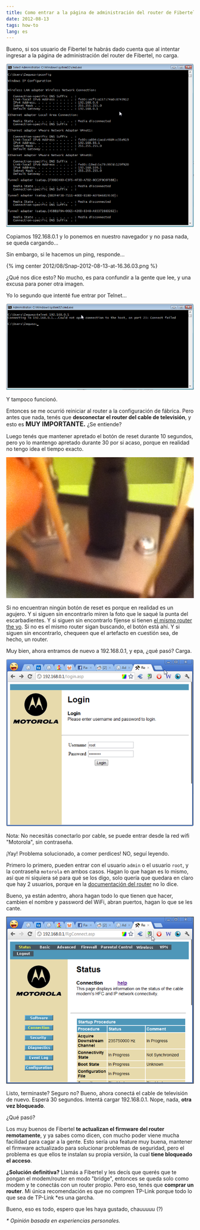 ```yaml
---
title: Como entrar a la página de administración del router de Fibertel y cambiar opciones
date: 2012-08-13
tags: how-to
lang: es
---
```


Bueno, si sos usuario de Fibertel te habrás dado cuenta que al intentar ingresar a la página de administración del router de Fibertel, no carga.

![center](/uploads/2012/08/Snap-2012-08-13-at-16.35.34.png)

Copiamos 192.168.0.1 y lo ponemos en nuestro navegador y no pasa nada, se queda cargando...

Sin embargo, si le hacemos un ping, responde...

{% img center 2012/08/Snap-2012-08-13-at-16.36.03.png %}

¿Qué nos dice esto? No mucho, es para confundir a la gente que lee, y una excusa para poner otra imagen.

Yo lo segundo que intenté fue entrar por Telnet...

![center](/uploads/2012/08/Snap-2012-08-13-at-16.39.48.png)

Y tampoco funcionó.

Entonces se me ocurrió reiniciar al router a la configuración de fábrica. Pero antes que nada, tenés que **desconectar el router del cable de televisión**, y esto es <big>**MUY IMPORTANTE.**</big> ¿Se entiende?

Luego tenés que mantener apretado el botón de reset durante 10 segundos, pero yo lo mantengo apretado durante 30 por si acaso, porque en realidad no tengo idea el tiempo exacto.

![center](/uploads/2012/08/IMG_3303.jpg)

Si no encuentran ningún botón de reset es porque en realidad es un agujero. Y si siguen sin encontrarlo miren la foto que le saqué la punta del escarbadientes. Y si siguen sin encontrarlo fíjense si tienen <a href="http://www.motorola.com/Video-Solutions/US-EN/Products-and-Services/Voice-and-Data-Consumer-Premise-Equipment/DOCSIS-Modems-Gateways-and-eMTAs/Wireless-Cable-Modem-Gateways/SBG901_US-EN">el mismo router the yo</a>. Si no es el mismo router sigan buscando, el botón está ahí. Y si siguen sin encontrarlo, chequeen que el artefacto en cuestión sea, de hecho, un router.

Muy bien, ahora entramos de nuevo a 192.168.0.1, y epa, ¿qué pasó? Carga.

![center](/uploads/2012/08/Snap-2012-08-13-at-16.47.03.png)

Nota: No necesitás conectarlo por cable, se puede entrar desde la red wifi "Motorola", sin contraseña.

¡Yay! Problema solucionado, a comer perdices! NO, seguí leyendo.

Primero lo primero, pueden entrar con el usuario `admin` o el usuario `root`, y la contraseña `motorola` en ambos casos. Hagan lo que hagan es lo mismo, así que ni siquiera sé para qué se los digo, solo quería que quedara en claro que hay 2 usuarios, porque en la <a href="http://help.cableone.net/HSD/Modem/PDF/SBG901_User_Guide.pdf">documentación del router</a> no lo dice.

Bueno, ya están adentro, ahora hagan todo lo que tienen que hacer, cambien el nombre y password del WiFi, abran puertos, hagan lo que se les cante.

![center](/uploads/2012/08/Snap-2012-08-13-at-16.47.11.png)

Listo, terminaste? Seguro no? Bueno, ahora conectá el cable de televisión de nuevo. Esperá 30 segundos. Intentá cargar 192.168.0.1. Nope, nada, **otra vez bloqueado**.

¿Qué pasó?

Los muy buenos de Fibertel **te actualizan el firmware del router remotamente**, y ya sabes como dicen, con mucho poder viene mucha facilidad para cagar a la gente. Esto sería una feature muy buena, mantener el firmware actualizado para solucionar problemas de seguridad, pero el problema es que ellos te instalan su propia versión, la cual **tiene bloqueado el acceso**.

**¿Solución definitiva?** Llamás a Fibertel y les decís que querés que te pongan el modem/router en modo "bridge", entonces se queda solo como modem y te conectás con un router propio. Pero eso, tenés que **comprar un router**. Mi única recomendación es que no compren TP-Link porque todo lo que sea de TP-Link *es una garcha.

Bueno, eso es todo, espero que les haya gustado, chauuuuu (?)

_* Opinión basada en experiencias personales._

